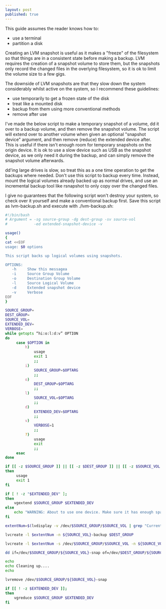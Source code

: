```yaml
---
layout: post
published: true
---
```


This guide assumes the reader knows how to:

- use a terminal
- partition a disk

Creating an LVM snapshot is useful as it makes a "freeze" of the filesystem so that things are in a consistent state before making a backup. LVM requires the creation of a snapshot volume to store them, but the snapshots only record the changed files in the overlying filesystem, so it is ok to limit the volume size to a few gigs.

The downside of LVM snapshots are that they slow down the system considerably whilst active on the system, so I recommend these guidelines:

- use temporarily to get a frozen state of the disk
- treat like a mounted disk
- backup from them using more conventional methods
- remove after use 

I've made the below script to make a temporary snapshot of a volume, dd it over to a backup volume, and then remove the snapshot volume. The script will extend over to another volume when given an optional "snapshot device" argument, and then remove (reduce) the extended device after. This is useful if there isn't enough room for temporary snapshots on the origin device. It is ok to use a slow device such as USB as the snapshot device, as we only need it during the backup, and can simply remove the snapshot volume afterwards. 

dd'ing large drives is slow, so treat this as a one time operation to get the backups where needed. Don't use this script to backup every time. Instead, mount the logical volumes already backed up as normal drives, and use an incremental backup tool like rsnapshot to only copy over the changed files.

I give no guarantees that the following script won't destroy your system, so check over it yourself and make a conventional backup first. Save this script as lvm-backup.sh and execute with ./lvm-backup.sh:

```bash
#!/bin/bash
# Argument = -sg source-group -dg dest-group -sv source-vol
#            -ed extended-snapshot-device -v

usage()
{
cat <<EOF
usage: $0 options

This script backs up logical volumes using snapshots.

OPTIONS:
   -h     Show this messagea
   -i     Source Group Volume
   -o     Destination Group Volume
   -l     Source Logical Volume
   -d     Extended snapshot device
   -v     Verbose
EOF
}

SOURCE_GROUP=
DEST_GROUP=
SOURCE_VOL=
EXTENDED_DEV=
VERBOSE=
while getopts “hi:o:l:d:v” OPTION
do
     case $OPTION in
         h)
             usage
             exit 1
             ;;
         i)
             SOURCE_GROUP=$OPTARG
             ;;
         o)
             DEST_GROUP=$OPTARG
             ;;
         l)
             SOURCE_VOL=$OPTARG
             ;;
         d)
             EXTENDED_DEV=$OPTARG
             ;;
         v)
             VERBOSE=1
             ;;
         ?)
             usage
             exit
             ;;
     esac
done

if [[ -z $SOURCE_GROUP ]] || [[ -z $DEST_GROUP ]] || [[ -z $SOURCE_VOL ]]
then
     usage
     exit 1
fi

if [ ! -z "$EXTENDED_DEV" ];
then
    vgextend $SOURCE_GROUP $EXTENDED_DEV
else
    echo "WARNING: About to use one device. Make sure it has enough space." && sleep 5
fi

extentNum=$(lvdisplay -v /dev/$SOURCE_GROUP/$SOURCE_VOL | grep "Current\ LE" | grep -o '[0-9]*')

lvcreate -l $extentNum -n ${SOURCE_VOL}-backup $DEST_GROUP

lvcreate -l $extentNum -s /dev/$SOURCE_GROUP/$SOURCE_VOL -n ${SOURCE_VOL}-snap $EXTENDED_DEV

dd if=/dev/$SOURCE_GROUP/${SOURCE_VOL}-snap of=/dev/$DEST_GROUP/${SOURCE_VOL}-backup

echo
echo Cleaning up....
echo

lvremove /dev/$SOURCE_GROUP/${SOURCE_VOL}-snap

if [[ ! -z $EXTENDED_DEV ]];
then
    vgreduce $SOURCE_GROUP $EXTENDED_DEV
fi
```
